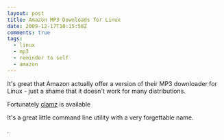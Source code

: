 ```yaml
---
layout: post
title: Amazon MP3 Downloads for Linux
date: 2009-12-17T10:15:58Z
comments: true
tags:
  - linux
  - mp3
  - reminder to self
  - amazon
---
```


It's great that Amazon actually offer a version of their MP3 downloader for Linux - just a shame that it doesn't work for many distributions.

Fortunately [clamz](http://code.google.com/p/clamz/) is available

It's a great little command line utility with a very forgettable name.

<!--more-->
.